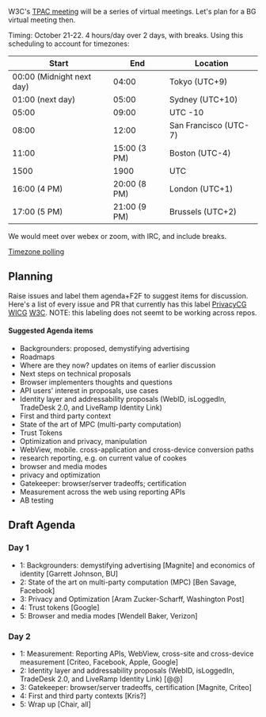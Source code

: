 W3C's [TPAC meeting](https://www.w3.org/2020/10/TPAC/) will be a series of virtual meetings. Let's plan for a BG virtual meeting then. 

Timing: October 21-22. 4 hours/day over 2 days, with breaks. Using this scheduling to account for timezones: 

| Start  | End | Location |
| ------ | --- | -------- |
| 00:00 (Midnight next day) | 04:00 | Tokyo (UTC+9) |
| 01:00 (next day) | 05:00 | Sydney (UTC+10)|
| 05:00 | 09:00 | UTC -10 |
| 08:00 | 12:00 | San Francisco (UTC-7)|
| 11:00 | 15:00 (3 PM) | Boston (UTC-4)|
| 1500 | 1900 | UTC |
| 16:00 (4 PM) | 20:00 (8 PM) | London (UTC+1)|
| 17:00 (5 PM) | 21:00 (9 PM) | Brussels (UTC+2) |

We would meet over webex or zoom, with IRC, and include breaks.

[Timezone polling](https://www.w3.org/2002/09/wbs/103226/iwabgf2f/results)

## Planning

Raise issues and label them agenda+F2F to suggest items for discussion. Here's a list of every issue and PR that currently has this label [PrivacyCG](https://github.com/search?q=org%3Aprivacycg+label%3Aagenda%2BF2F) [WICG](https://github.com/search?q=org%3Awicg+label%3Aagenda%2BF2F) [W3C](https://github.com/search?q=org%3Aw3c+label%3Aagenda%2BF2F). NOTE: this labeling does not seemt to be working across repos. 

#### Suggested Agenda items
* Backgrounders: proposed, demystifying advertising
* Roadmaps
* Where are they now? updates on items of earlier discussion
* Next steps on technical proposals
* Browser implementers thoughts and questions
* API users' interest in proposals, use cases
* Identity layer and addressability proposals (WebID, isLoggedIn, TradeDesk 2.0, and LiveRamp Identity Link)
* First and third party context
* State of the art of MPC (multi-party computation)
* Trust Tokens
* Optimization and privacy, manipulation
* WebView, mobile. cross-application and cross-device conversion paths
* research reporting, e.g. on current value of cookes
* browser and media modes
* privacy and optimization
* Gatekeeper: browser/server tradeoffs; certification
* Measurement across the web using reporting APIs
* AB testing

## Draft Agenda
### Day 1
* 1: Backgrounders: demystifying advertising [Magnite] and economics of identity [Garrett Johnson, BU]
* 2: State of the art on multi-party computation (MPC) [Ben Savage, Facebook]
* 3: Privacy and Optimization [Aram Zucker-Scharff, Washington Post]
* 4: Trust tokens [Google]
* 5: Browser and media modes [Wendell Baker, Verizon]

### Day 2
* 1: Measurement: Reporting APIs, WebView, cross-site and cross-device measurement [Criteo, Facebook, Apple, Google]
* 2: Identity layer and addressability proposals (WebID, isLoggedIn, TradeDesk 2.0, and LiveRamp Identity Link) [@@]
* 3: Gatekeeper: browser/server tradeoffs, certification [Magnite, Criteo]
* 4: First and third party contexts [Kris?]
* 5: Wrap up [Chair, all]
